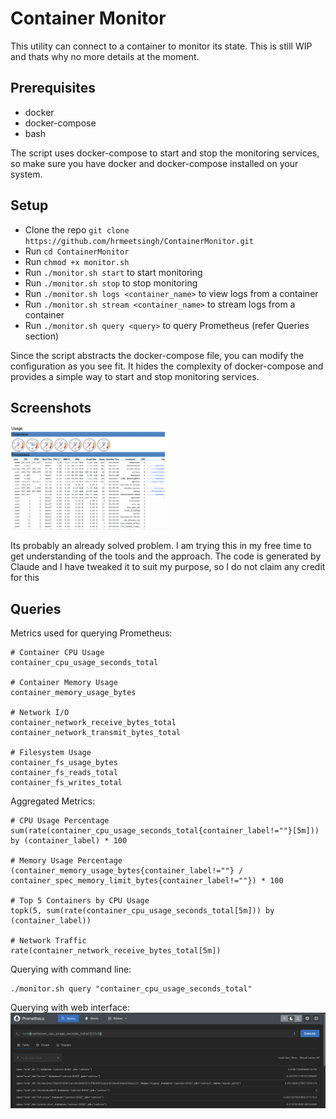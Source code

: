 # Container Monitor
This utility can connect to a container to monitor its state. This is still WIP and thats why no more details at the moment.

## Prerequisites
- docker
- docker-compose
- bash

The script uses docker-compose to start and stop the monitoring services, so make sure you have docker and docker-compose installed on your system.

## Setup
- Clone the repo `git clone https://github.com/hrmeetsingh/ContainerMonitor.git`
- Run `cd ContainerMonitor`
- Run `chmod +x monitor.sh`
- Run `./monitor.sh start` to start monitoring
- Run `./monitor.sh stop` to stop monitoring
- Run `./monitor.sh logs <container_name>` to view logs from a container
- Run `./monitor.sh stream <container_name>` to stream logs from a container
- Run `./monitor.sh query <query>` to query Prometheus (refer Queries section)

Since the script abstracts the docker-compose file, you can modify the configuration as you see fit. It hides the complexity of docker-compose and provides a simple way to start and stop monitoring services.


## Screenshots 
<img src="./img/cAdvisorDashboard.png" alt="cAdvisorDashboard" width="50%" height="50%">

Its probably an already solved problem. I am trying this in my free time to get understanding of the tools and the approach. 
The code is generated by Claude and I have tweaked it to suit my purpose, so I do not claim any credit for this

## Queries
Metrics used for querying Prometheus:
```
# Container CPU Usage
container_cpu_usage_seconds_total

# Container Memory Usage
container_memory_usage_bytes

# Network I/O
container_network_receive_bytes_total
container_network_transmit_bytes_total

# Filesystem Usage
container_fs_usage_bytes
container_fs_reads_total
container_fs_writes_total
```

Aggregated Metrics:
```
# CPU Usage Percentage
sum(rate(container_cpu_usage_seconds_total{container_label!=""}[5m])) by (container_label) * 100

# Memory Usage Percentage
(container_memory_usage_bytes{container_label!=""} / container_spec_memory_limit_bytes{container_label!=""}) * 100

# Top 5 Containers by CPU Usage
topk(5, sum(rate(container_cpu_usage_seconds_total[5m])) by (container_label))

# Network Traffic
rate(container_network_receive_bytes_total[5m])
```

Querying with command line:
```
./monitor.sh query "container_cpu_usage_seconds_total"
```

Querying with web interface:
![Prometheus](./img/PrometheusQuery.png "Prometheus")

